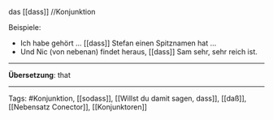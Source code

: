 das [[dass]]  //Konjunktion

Beispiele:
- Ich habe gehört … [[dass]] Stefan einen Spitznamen hat …  
- Und Nic (von nebenan) findet heraus, [[dass]] Sam sehr, sehr reich ist.  

---

**Übersetzung**: that

---

Tags:
#Konjunktion, [[sodass]], [[Willst du damit sagen, dass]], [[daß]], [[Nebensatz Conector]], [[Konjunktoren]]